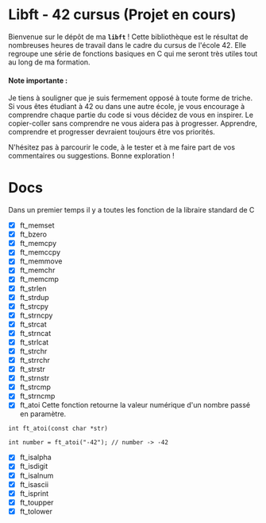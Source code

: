 # Libft - 42 cursus (Projet en cours)

Bienvenue sur le dépôt de ma **`libft`** ! Cette bibliothèque est le résultat de nombreuses heures de travail dans le cadre du cursus de l'école 42. Elle regroupe une série de fonctions basiques en C qui me seront très utiles tout au long de ma formation.

#### Note importante : 
Je tiens à souligner que je suis fermement opposé à toute forme de triche. Si vous êtes étudiant à 42 ou dans une autre école, je vous encourage à comprendre chaque partie du code si vous décidez de vous en inspirer. Le copier-coller sans comprendre ne vous aidera pas à progresser. Apprendre, comprendre et progresser devraient toujours être vos priorités.

N'hésitez pas à parcourir le code, à le tester et à me faire part de vos commentaires ou suggestions. Bonne exploration !

# Docs

Dans un premier temps il y a toutes les fonction de la libraire standard de C

- [x] ft_memset
- [x] ft_bzero
- [x] ft_memcpy
- [x] ft_memccpy
- [x] ft_memmove
- [x] ft_memchr
- [x] ft_memcmp
- [x] ft_strlen
- [x] ft_strdup
- [x] ft_strcpy
- [x] ft_strncpy
- [x] ft_strcat
- [x] ft_strncat
- [x] ft_strlcat
- [x] ft_strchr
- [x] ft_strrchr
- [x] ft_strstr
- [x] ft_strnstr
- [x] ft_strcmp
- [x] ft_strncmp
- [x] ft_atoi
Cette fonction retourne la valeur numérique d'un nombre passé en paramètre.

````
int	ft_atoi(const char *str)
````

````
int number = ft_atoi("-42"); // number -> -42
````
- [x] ft_isalpha
- [x] ft_isdigit
- [x] ft_isalnum
- [x] ft_isascii
- [x] ft_isprint
- [x] ft_toupper
- [x] ft_tolower